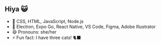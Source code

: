 ## Hiya 😺
- 🌱 CSS, HTML, JavaScript, Node.js
- 🔧 Electron, Expo Go, React Native, VS Code, Figma, Adobe Illustrator
- 😄 Pronouns: she/her
- ⚡ Fun fact: I have three cats! 🐈‍⬛
